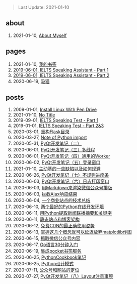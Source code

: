 > Last Update: 2021-01-10

## about

1. 2021-01-10, [About Myself](about/me.md)
## pages

1. 2021-01-10, [我的书签](pages/bookmarks.md)
1. [2019-06-01, IELTS Speaking Assistant - Part 1](pages/speaking1.html)
1. [2019-06-01, IELTS Speaking Assistant - Part 2](pages/speaking23.html)
1. 2020-06-19, [吸猫](pages/吸猫.md)
## posts

1. 2009-01-01, [Install Linux With Pen Drive](posts/2009-01-01-install-linux-with-usb-drive.md)
1. 2021-01-10, [No Title](posts/2019-08-01-Use-open-source-software-to-organise-your-life.md)
1. 2019-09-01, [IELTS Speaking Test - Part 1](posts/2019-09-01-ielts-speaking-part-1.md)
1. 2019-01-01, [IELTS Speaking Test - Part 2&3](posts/2019-10-01-ielts-speaking-part-2.md)
1. 2020-03-01, [重构Flask目录](posts/2020-03-01-重构Flask程序目录.md)
1. 2020-03-27, [Note of Python import ](posts/2020-03-27-python-import-tricks.md)
1. 2020-05-31, [PyQt开发笔记（二）](posts/2020-05-31-PyQt开发笔记（二）.md)
1. 2020-06-01, [PyQt开发笔记（三）多线程](posts/2020-06-01-PyQt开发笔记（三）多线程.md)
1. 2020-06-01, [PyQt开发笔记（四）通用的Worker](posts/2020-06-01-PyQt开发笔记（四）通用Worker.md)
1. 2020-06-02, [PyQt开发笔记（五）登录窗口](posts/2020-06-02-PyQt开发笔记（五）登录窗口的实现.md)
1. 2021-01-10, [主动基的一些缺陷以及如何规避](posts/2020-06-02-有人说主动基金的坏话我补充几句.md)
1. 2020-06-26, [PyQt开发笔记（七）不规则进度条](posts/2020-06-03-PyQt开发笔记（七）不规则控件.md)
1. 2020-06-03, [PyQt开发笔记（六）日志打印窗口](posts/2020-06-03-PyQt开发笔记（六）日志打印窗口.md)
1. 2020-06-03, [用Markdown来渲染微信公众号排版](posts/2020-06-03-微信公众号的Markdown排版工具.md)
1. 2020-06-03, [拦截Ajax响应结果](posts/2020-06-03-拦截Ajax响应结果.md)
1. 2020-06-04, [一个商业站点的技术总结](posts/2020-06-04-商业网站的技术小结.md)
1. 2020-06-10, [两个最好的Python在线开发环境](posts/2020-06-10-两个最好的Python在线开发环境.md)
1. 2020-06-11, [用Python提取新闻联播摘要和关键字](posts/2020-06-11-用Python提取新闻联播摘要和关键字.md)
1. 2020-06-11, [静态站点和博客架构](posts/2020-06-11-静态站点和博客架构.md)
1. 2020-06-12, [免费CDN的最正确使用姿势](posts/2020-06-12-免费CDN的最正确使用姿势.md)
1. 2020-06-13, [掌握这几个概念就可以延迟放弃matplotlib作图](posts/2020-06-13-掌握这几个概念就可以延迟放弃matplotlib作图.md)
1. 2020-06-15, [抓取微信公众号内容](posts/2020-06-15-抓取微信公众号.md)
1. 2020-06-17, [Go语言30分钟入门](https://www.runoob.com/go/go-tutorial.html)
1. 2020-06-19, [集成pocket书签服务](posts/2020-06-19-集成pocket书签服务.md)
1. 2020-06-25, [PythonCookbook笔记](posts/2020-06-25-PythonCookbook笔记.md)
1. 2020-06-25, [Python设计模式](posts/2020-06-25-设计模式.md)
1. 2020-07-11, [公众号和网站的定位](posts/2020-07-11-公众号和网站的定位.md)
1. 2020-07-27, [PyQt开发笔记（八）Layout注意事项](posts/2020-07-27-PyQt开发笔记（八）Layout注意事项.md)